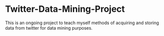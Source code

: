 Twitter-Data-Mining-Project
===========================
This is an ongoing project to teach myself methods of acquiring and storing data from twitter for data mining purposes.
